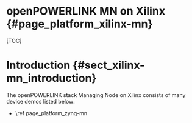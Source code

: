 openPOWERLINK MN on Xilinx {#page_platform_xilinx-mn}
==================================

[TOC]

# Introduction {#sect_xilinx-mn_introduction}

The openPOWERLINK stack Managing Node on Xilinx consists of many device demos listed below:

- \ref page_platform_zynq-mn

